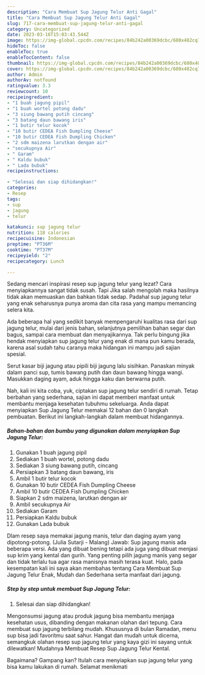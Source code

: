 ```yaml
---
description: "Cara Membuat Sup Jagung Telur Anti Gagal"
title: "Cara Membuat Sup Jagung Telur Anti Gagal"
slug: 717-cara-membuat-sup-jagung-telur-anti-gagal
category: Uncategorized
date: 2023-03-16T15:03:43.544Z
image: https://img-global.cpcdn.com/recipes/84b242a00369dcbc/680x482cq70/sup-jagung-telur-foto-resep-utama.jpg
hideToc: false
enableToc: true
enableTocContent: false
thumbnail: https://img-global.cpcdn.com/recipes/84b242a00369dcbc/680x482cq70/sup-jagung-telur-foto-resep-utama.jpg
cover: https://img-global.cpcdn.com/recipes/84b242a00369dcbc/680x482cq70/sup-jagung-telur-foto-resep-utama.jpg
author: Admin
authorAv: notfound
ratingvalue: 3.3
reviewcount: 10
recipeingredient:
- "1 buah jagung pipil"
- "1 buah wortel potong dadu"
- "3 siung bawang putih cincang"
- "3 batang daun bawang iris"
- "1 butir telur kocok"
- "10 butir CEDEA Fish Dumpling Cheese"
- "10 butir CEDEA Fish Dumpling Chicken"
- "2 sdm maizena larutkan dengan air"
- "secukupnya Air"
- " Garam"
- " Kaldu bubuk"
- " Lada bubuk"
recipeinstructions:

- "Selesai dan siap dihidangkan!"
categories:
- Resep
tags:
- sup
- jagung
- telur

katakunci: sup jagung telur 
nutrition: 118 calories
recipecuisine: Indonesian
preptime: "PT36M"
cooktime: "PT37M"
recipeyield: "2"
recipecategory: Lunch

---
```



Sedang mencari inspirasi resep sup jagung telur yang lezat? Cara menyiapkannya sangat tidak susah. Tapi Jika salah mengolah maka hasilnya tidak akan memuaskan dan bahkan tidak sedap. Padahal sup jagung telur yang enak seharusnya punya aroma dan cita rasa yang mampu memancing selera kita.


Ada beberapa hal yang sedikit banyak mempengaruhi kualitas rasa dari sup jagung telur, mulai dari jenis bahan, selanjutnya pemilihan bahan segar dan bagus, sampai cara membuat dan menyajikannya. Tak perlu bingung jika hendak menyiapkan sup jagung telur yang enak di mana pun kamu berada, karena asal sudah tahu caranya maka hidangan ini mampu jadi sajian spesial.

Serut kasar biji jagung atau pipili biji jagung lalu sisihkan. Panaskan minyak dalam panci sup, tumis bawang putih dan daun bawang hingga wangi. Masukkan daging ayam, aduk hingga kaku dan berwarna putih.


Nah, kali ini kita coba, yuk, ciptakan sup jagung telur sendiri di rumah. Tetap berbahan yang sederhana, sajian ini dapat memberi manfaat untuk membantu menjaga kesehatan tubuhmu sekeluarga. Anda dapat menyiapkan Sup Jagung Telur memakai 12 bahan dan 0 langkah pembuatan. Berikut ini langkah-langkah dalam membuat hidangannya.

<!--inarticleads1-->

##### Bahan-bahan dan bumbu yang digunakan dalam menyiapkan Sup Jagung Telur:

1. Gunakan 1 buah jagung pipil
1. Sediakan 1 buah wortel, potong dadu
1. Sediakan 3 siung bawang putih, cincang
1. Persiapkan 3 batang daun bawang, iris
1. Ambil 1 butir telur kocok
1. Gunakan 10 butir CEDEA Fish Dumpling Cheese
1. Ambil 10 butir CEDEA Fish Dumpling Chicken
1. Siapkan 2 sdm maizena, larutkan dengan air
1. Ambil secukupnya Air
1. Sediakan  Garam
1. Persiapkan  Kaldu bubuk
1. Gunakan  Lada bubuk


Dlam resep saya memakai jagung manis, telur dan daging ayam yang dipotong-potong. (Julia Sutarji - Malang) Jawab: Sup jagung manis ada beberapa versi. Ada yang dibuat bening tetapi ada juga yang dibuat menjasi sup krim yang kental dan gurih. Yang penting pilih jagung manis yang segar dan tidak terlalu tua agar rasa manisnya masih terasa kuat. Halo, pada kesempatan kali ini saya akan membahas tentang Cara Membuat Sup Jagung Telur Enak, Mudah dan Sederhana serta manfaat dari jagung. 

<!--inarticleads2-->

##### Step by step untuk membuat Sup Jagung Telur:


1. Selesai dan siap dihidangkan!

Mengonsumsi jagung atau produk jagung bisa membantu menjaga kesehatan usus, dibanding dengan makanan olahan dari tepung. Cara membuat sup jagung terbilang mudah. Khususnya di bulan Ramadan, menu sup bisa jadi favoritmu saat sahur. Hangat dan mudah untuk dicerna, semangkuk olahan resep sup jagung telur yang kaya gizi ini sayang untuk dilewatkan! Mudahnya Membuat Resep Sup Jagung Telur Kental. 

Bagaimana? Gampang kan? Itulah cara menyiapkan sup jagung telur yang bisa kamu lakukan di rumah. Selamat menikmati
